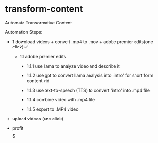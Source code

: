 # transform-content
Automate Transormative Content

Automation Steps:

- 1 download videos + convert .mp4 to .mov + adobe premier edits(one click) :white_check_mark:
  - 1.1 adobe premier edits
  
    - 1.1.1 use llama to analyze video and describe it
    
    - 1.1.2 use gpt to convert llama analysis into 'intro' for short form content vid
    
    - 1.1.3 use text-to-speech (TTS) to convert 'intro' into .mp4 file

    - 1.1.4 combine video with .mp4 file
    
    - 1.1.5 export to .MP4 video

- upload videos (one click)

- profit $$$$$
